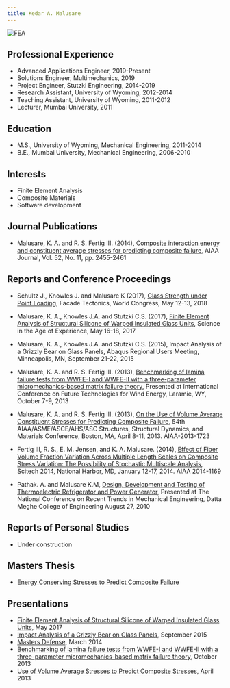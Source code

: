 ```yaml
---
title: Kedar A. Malusare
---
```

![FEA](/images/Me_face.jpg)

## Professional Experience
* Advanced Applications Engineer, 2019-Present
* Solutions Engineer, Multimechanics, 2019
* Project Engineer, Stutzki Engineering, 2014-2019
* Research Assistant, University of Wyoming, 2012-2014
* Teaching Assistant, University of Wyoming, 2011-2012
* Lecturer, Mumbai University, 2011

## Education
* M.S., University of Wyoming, Mechanical Engineering, 2011-2014
* B.E., Mumbai University, Mechanical Engineering, 2006-2010

## Interests
* Finite Element Analysis
* Composite Materials
* Software development

## Journal Publications
* Malusare, K. A. and R. S. Fertig III. (2014), [Composite interaction energy and constituent average stresses for predicting composite failure](/about_me_pdfs/Kedar14_Journal.pdf), AIAA Journal, Vol. 52, No. 11, pp. 2455-2461


## Reports and Conference Proceedings
* Schultz J., Knowles J. and Malusare K (2017), [Glass Strength under Point Loading](/about_me_pdfs/FacadeTec_2018.pdf), Facade Tectonics, World Congress, May 12-13, 2018

* Malusare, K. A., Knowles J.A. and Stutzki C.S. (2017), [Finite Element Analysis of Structural Silicone of Warped Insulated Glass Units](/about_me_pdfs/FEA_WarpedGlass.pdf), Science in the Age of Experience, May 16-18, 2017

* Malusare, K. A., Knowles J.A. and Stutzki C.S. (2015), Impact Analysis of a Grizzly Bear on Glass Panels, Abaqus Regional Users Meeting, Minneapolis, MN, September 21-22, 2015

* Malusare, K. A. and R. S. Fertig III. (2013), [Benchmarking of lamina failure tests from WWFE-I and WWFE-II with a three-parameter micromechanics-based matrix failure theory](/about_me_pdfs/KedarUW_Conference.pdf), Presented at International Conference on Future Technologies for Wind Energy, Laramie, WY, October 7-9, 2013

* Malusare, K. A. and R. S. Fertig III. (2013), [On the Use of Volume Average Constituent Stresses for Predicting Composite Failure](/about_me_pdfs/AIAA_paper.pdf), 54th AIAA/ASME/ASCE/AHS/ASC Structures, Structural Dynamics, and Materials Conference, Boston, MA, April 8-11, 2013. AIAA-2013-1723

* Fertig III, R. S., E. M. Jensen, and K. A. Malusare. (2014), [Effect of Fiber Volume Fraction Variation Across Multiple Length Scales on Composite Stress Variation: The Possibility of Stochastic Multiscale Analysis](/about_me_pdfs/AIAA-2014-1169.pdf), Scitech 2014, National Harbor, MD, January 12-17, 2014. AIAA 2014-1169

* Pathak. A. and Malusare K.M, [Design, Development and Testing of Thermoelectric Refrigerator and Power Generator](/about_me_pdfs/KedarIndian_Conference.pdf), Presented at The National Conference on Recent Trends in Mechanical Engineering, Datta Meghe College of Engineering August 27, 2010

## Reports of Personal Studies
* Under construction

## Masters Thesis
* [Energy Conserving Stresses to Predict Composite Failure](/about_me_pdfs/Official_UWO_Thesis.pdf)


## Presentations
* [Finite Element Analysis of Structural Silicone of Warped Insulated Glass Units](/about_me_pdfs/WarpedGlass_FEA_ppt.pdf), May 2017
* [Impact Analysis of a Grizzly Bear on Glass Panels](/about_me_pdfs/Bear_Impact_fea_ppt.pdf), September 2015
* [Masters Defense](/about_me_pdfs/Defense_Kedar.pdf), March 2014
* [Benchmarking of lamina failure tests from WWFE-I and WWFE-II with a three-parameter micromechanics-based matrix failure theory](/about_me_pdfs/UW_Conference.pdf), October 2013
* [Use of Volume Average Stresses to Predict Composite Stresses](/about_me_pdfs/AIAA_Talk.pdf), April 2013
